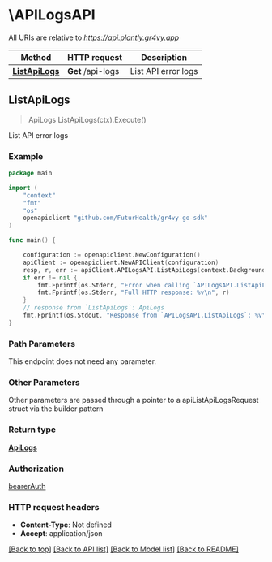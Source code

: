 # \APILogsAPI

All URIs are relative to *https://api.plantly.gr4vy.app*

Method | HTTP request | Description
------------- | ------------- | -------------
[**ListApiLogs**](APILogsAPI.md#ListApiLogs) | **Get** /api-logs | List API error logs



## ListApiLogs

> ApiLogs ListApiLogs(ctx).Execute()

List API error logs



### Example

```go
package main

import (
	"context"
	"fmt"
	"os"
	openapiclient "github.com/FuturHealth/gr4vy-go-sdk"
)

func main() {

	configuration := openapiclient.NewConfiguration()
	apiClient := openapiclient.NewAPIClient(configuration)
	resp, r, err := apiClient.APILogsAPI.ListApiLogs(context.Background()).Execute()
	if err != nil {
		fmt.Fprintf(os.Stderr, "Error when calling `APILogsAPI.ListApiLogs``: %v\n", err)
		fmt.Fprintf(os.Stderr, "Full HTTP response: %v\n", r)
	}
	// response from `ListApiLogs`: ApiLogs
	fmt.Fprintf(os.Stdout, "Response from `APILogsAPI.ListApiLogs`: %v\n", resp)
}
```

### Path Parameters

This endpoint does not need any parameter.

### Other Parameters

Other parameters are passed through a pointer to a apiListApiLogsRequest struct via the builder pattern


### Return type

[**ApiLogs**](ApiLogs.md)

### Authorization

[bearerAuth](../README.md#bearerAuth)

### HTTP request headers

- **Content-Type**: Not defined
- **Accept**: application/json

[[Back to top]](#) [[Back to API list]](../README.md#documentation-for-api-endpoints)
[[Back to Model list]](../README.md#documentation-for-models)
[[Back to README]](../README.md)

